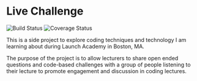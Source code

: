 # Live Challenge

![Build Status](https://codeship.com/projects/45e63fb0-281e-0134-d314-5600f55ce6ca/status?branch=master)
![Coverage Status](https://coveralls.io/repos/nvanselow/live_challenge/badge.png)

This is a side project to explore coding techniques and technology I am
learning about during Launch Academy in Boston, MA.

The purpose of the project is to allow lecturers to share open ended questions
and code-based challenges with a group of people listening to their lecture to
promote engagement and discussion in coding lectures.
